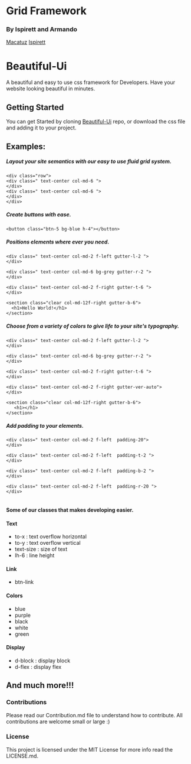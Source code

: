 # Grid Framework

### By Ispirett and Armando

[Macatuz](https://github.com/Macatuz)
[Ispirett](https://github.com/Ispirett)

# Beautiful-Ui

A beautiful and easy to use css framework for Developers. Have your website looking beautiful in minutes.

## Getting Started

You can get Started by cloning [Beautiful-Ui](https://github.com/Ispirett/Beautiful-Ui) repo,
or download the css file and adding it to your project.

## Examples:

##### Layout your site semantics with our easy to use fluid grid system.

```
<div class="row">
<div class=" text-center col-md-6 ">
</div>
<div class=" text-center col-md-6 ">
</div>
</div>
```

##### Create buttons with ease.

```
<button class="btn-5 bg-blue h-4"></button>
```

##### Positions elements where ever you need.

```
<div class=" text-center col-md-2 f-left gutter-l-2 ">
</div>

<div class=" text-center col-md-6 bg-grey gutter-r-2 ">
</div>

<div class=" text-center col-md-2 f-right gutter-t-6 ">
</div>

<section class="clear col-md-12f-right gutter-b-6">
  <h1>Hello World!</h1>
</section>

```

##### Choose from a variety of colors to give life to your site's typography.

```
<div class=" text-center col-md-2 f-left gutter-l-2 ">
</div>

<div class=" text-center col-md-6 bg-grey gutter-r-2 ">
</div>

<div class=" text-center col-md-2 f-right gutter-t-6 ">
</div>

<div class=" text-center col-md-2 f-right gutter-ver-auto">
</div>

<section class="clear col-md-12f-right gutter-b-6">
   <h1></h1>
</section>

```

##### Add padding to your elements.

```
<div class=" text-center col-md-2 f-left  padding-20">
</div>

<div class=" text-center col-md-2 f-left  padding-t-2 ">
</div>

<div class=" text-center col-md-2 f-left  padding-b-2 ">
</div>

<div class=" text-center col-md-2 f-left  padding-r-20 ">
</div>


```

#### Some of our classes that makes developing easier.

#### Text

- to-x : text overflow horizontal
- to-y : text overflow vertical
- text-size : size of text
- lh-6 : line height

#### Link

- btn-link

#### Colors

- blue
- purple
- black
- white
- green

#### Display

- d-block : display block
- d-flex : display flex

## And much more!!!

### Contributions

Please read our Contribution.md file to understand how to contribute. All contributions are welcome small or large :)

### License

This project is licensed under the MIT License for more info read the LICENSE.md.
